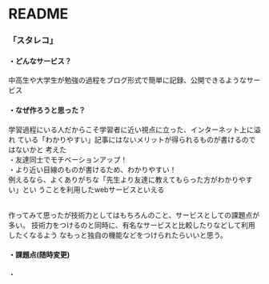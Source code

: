 # README

### 「スタレコ」 <br>

#### ・どんなサービス？<br>
中高生や大学生が勉強の過程をブログ形式で簡単に記録、公開できるようなサービス

#### ・なぜ作ろうと思った？<br>
学習過程にいる人だからこそ学習者に近い視点に立った、インターネット上に溢れ
ている「わかりやすい」記事にはないメリットが得られるものが書けるのではないかと
考えた<br>
  ・友達同士でモチベーションアップ！<br>
  ・より近い目線のものが書けるため、わかりやすい！<br>
例えるなら、よくありがちな「先生より友達に教えてもらった方がわかりやすい」とい
うことを利用したwebサービスといえる<br><br>

作ってみて思ったが技術力としてはもちろんのこと、サービスとしての課題点が多い。
技術力をつけるのと同時に、有名なサービスと比較したりなどして利用したくなるよう
なもっと独自の機能などをつけられたらいいと思う。  

#### ・課題点(随時変更)<br>
  ・